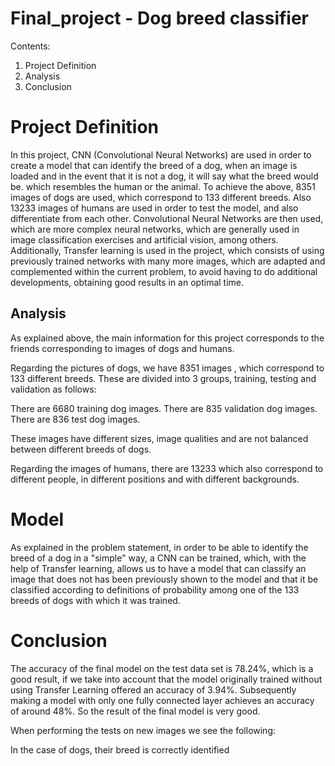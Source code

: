 # Final_project -  Dog breed classifier
Contents:
1. Project Definition
2. Analysis
3. Conclusion

# Project Definition
In this project, CNN (Convolutional Neural Networks) are used in order to create a model that can identify the breed of a dog, when an image is loaded and in the event that it is not a dog, it will say what the breed would be. which resembles the human or the animal.
To achieve the above, 8351 images of dogs are used, which correspond to 133 different breeds. Also 13233 images of humans are used in order to test the model, and also differentiate from each other.
Convolutional Neural Networks are then used, which are more complex neural networks, which are generally used in image classification exercises and artificial vision, among others.
Additionally, Transfer learning is used in the project, which consists of using previously trained networks with many more images, which are adapted and complemented within the current problem, to avoid having to do additional developments, obtaining good results in an optimal time.

## Analysis ##
As explained above, the main information for this project corresponds to the friends corresponding to images of dogs and humans.

Regarding the pictures of dogs, we have 8351 images , which correspond to 133 different breeds. These are divided into 3 groups, training, testing and validation as follows:

There are 6680 training dog images.
There are 835 validation dog images.
There are 836 test dog images.

These images have different sizes, image qualities and are not balanced between different breeds of dogs.

Regarding the images of humans, there are 13233 which also correspond to different people, in different positions and with different backgrounds.

# Model

As explained in the problem statement, in order to be able to identify the breed of a dog in a "simple" way, a CNN can be trained, which, with the help of Transfer learning, allows us to have a model that can classify an image that does not has been previously shown to the model and that it be classified according to definitions of probability among one of the 133 breeds of dogs with which it was trained.

# Conclusion

The accuracy of the final model on the test data set is 78.24%, which is a good result, if we take into account that the model originally trained without using Transfer Learning offered an accuracy of 3.94%. Subsequently making a model with only one fully connected layer achieves an accuracy of around 48%. So the result of the final model is very good.

When performing the tests on new images we see the following:

In the case of dogs, their breed is correctly identified

